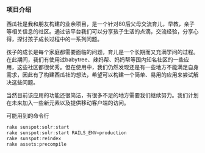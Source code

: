 ### 项目介绍
西瓜社是我和朋友构建的业余项目，是一个针对80后父母交流育儿，早教，亲子等相关信息的社区。通过该平台我们可以分享孩子生活的点滴，交流经验，分享心得，探讨孩子成长过程中的一系列问题。

孩子的成长是每个家庭都需要面临的问题，育儿是一个长期而又充满学问的过程。在此期间，我们有使用过babytree、辣妈帮、妈妈帮等国内知名社区的一些应用，这些社区都很优秀。但在使用中，我们仍然发现还是有一些地方不能满足自身需求，因此有了构建西瓜社的想法，希望可以构建一个简单、易用的应用来尝试解决这些问题。

当然目前该应用的功能还很简洁，有很多不足的地方需要我们继续努力。我们计划在未来加入一些新元素以及提供移动客户端的访问。

可能用到的命令行
```c
rake sunspot:solr:start 
rake sunspot:solr:start RAILS_ENV=production
rake sunspot:reindex
rake assets:precompile
```